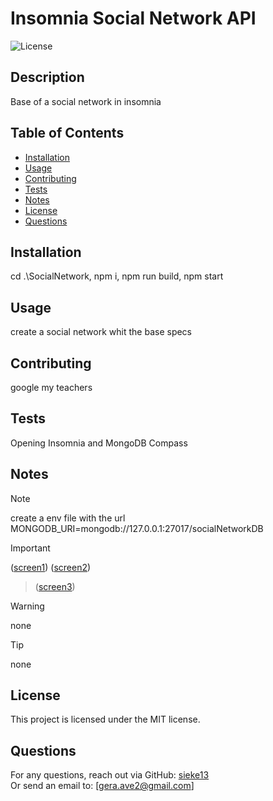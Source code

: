 
# Insomnia Social Network API

![License](https://badgen.net/badge/license/MIT/blue)

## Description
Base of a social network in insomnia

## Table of Contents
- [Installation](#installation)
- [Usage](#usage)
- [Contributing](#contributing)
- [Tests](#tests)
- [Notes](#notes)
- [License](#license)
- [Questions](#questions)

## Installation
cd .\SocialNetwork, npm i, npm run build, npm start

## Usage
create a social network whit the base specs

## Contributing
google my teachers

## Tests
Opening Insomnia and MongoDB Compass

## Notes

> [!NOTE]
> create a env file with the url  MONGODB_URI=mongodb://127.0.0.1:27017/socialNetworkDB

> [!IMPORTANT]
([screen1](https://github.com/sieke13/Module-17-Challenge/blob/main/SocialNetwork/proyecto17.jpg?raw=true))
([screen2](https://github.com/sieke13/Module-17-Challenge/blob/main/SocialNetwork/proyecto17-2.jpg?raw=true))
> ([screen3](https://github.com/sieke13/Module-17-Challenge/blob/main/SocialNetwork/proyecto17-3.jpg?raw=true))
> 

> [!WARNING]
> none

> [!TIP]
> none

## License
This project is licensed under the MIT license.

## Questions
For any questions, reach out via GitHub: [sieke13](https://github.com/sieke13)  
Or send an email to: [gera.ave2@gmail.com]
